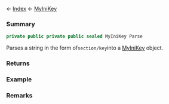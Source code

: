 ← [Index](Api-Index) ← [MyIniKey](VRage.Game.ModAPI.Ingame.Utilities.MyIniKey)

### Summary

```csharp
private public private public sealed MyIniKey Parse
```

Parses a string in the form of`section/key`into a [MyIniKey](VRage.Game.ModAPI.Ingame.Utilities.MyIniKey) object.

### Returns



### Example

### Remarks

